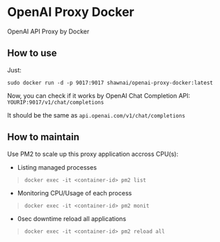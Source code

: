# OpenAI Proxy Docker
OpenAI API Proxy by Docker


## How to use
Just:

```shell
sudo docker run -d -p 9017:9017 shawnai/openai-proxy-docker:latest
```

Now, you can check if it works by OpenAI Chat Completion API: ```YOURIP:9017/v1/chat/completions```

It should be the same as ```api.openai.com/v1/chat/completions```


## How to maintain
Use PM2 to scale up this proxy application accross CPU(s):
- Listing managed processes
> ```shell
> docker exec -it <container-id> pm2 list
> ```
- Monitoring CPU/Usage of each process
> ```shell
> docker exec -it <container-id> pm2 monit
> ```
- 0sec downtime reload all applications
> ```shell
> docker exec -it <container-id> pm2 reload all
> ```
